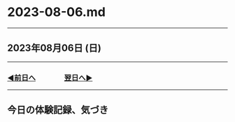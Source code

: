 # 2023-08-06.md

---

## 2023年08月06日 (日)

---

### [◀️前日へ](https://github.com/yuasys/chatty-journal/blob/main/2023/08/2023-08-05.md)&emsp;&emsp;&emsp;&emsp;[翌日へ▶️](https://github.com/yuasys/chatty-journal/blob/main/2023/08/2023-08-07.md)

---

## 今日の体験記録、気づき
